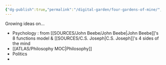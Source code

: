 ```yaml
---
{"dg-publish":true,"permalink":"/digital-garden/four-gardens-of-mine/","tags":["gardenEntry"]}
---
```



Growing ideas on...
- Psychology : from [[SOURCES/John Beebe/John Beebe\|John Beebe]]'s 8 functions model & [[SOURCES/C.S. Joseph\|C.S. Joseph]]'s 4 sides of the mind 
- [[ATLAS/Philosophy MOC\|Philosophy]] 
- Politics 
- 
